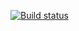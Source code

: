 [![Build status](https://ci.appveyor.com/api/projects/status/owh988viqehrnkua?svg=true)](https://ci.appveyor.com/project/SergeyESh/netology-api-ci-task-1-2)